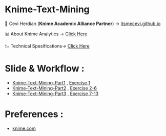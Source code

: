 # Knime-Text-Mining

<span>&#129311;</span> Cevi Herdian (**Knime Academic Alliance Partner**)  -> [itsmecevi.github.io](https://itsmecevi.github.io/) 

<span>&#128202;</span> About Knime Analytics -> [Click Here](https://www.knime.com/about)

<span>&#128201;</span> Technical Spesifications-> [Click Here](https://www.knime.com/software-overview)

# Slide & Workflow : 

* [Knime-Text-Mining-Part1](https://docs.google.com/presentation/d/1551CT5vRjQ8oK9KzEoXT5W375pwE0I6E-RrwLgTegm4/edit?usp=sharing) , [Exercise 1](https://github.com/itsmecevi/TextprocessingCourse-Exercise1/blob/master/TextprocessingCourse-Exercise1.knar)
* [Knime-Text-Mining-Part2](https://docs.google.com/presentation/d/1Kd3-JKfP1OoUu4MnkZj2hOKHyAEaIASsIni1L9s82Bo/edit?usp=sharing) , [Exercise 2-6](https://github.com/itsmecevi/TextprocessingCourse-Exercises2-6/blob/master/TextprocessingCourse-Exercises2-6.knar)
* [Knime-Text-Mining-Part3](https://docs.google.com/presentation/d/1UDDfh7FzNJKRPK9n8nvAA93VYdOb2ek3sTqzcmf9vW0/edit?usp=sharing) , [Exercise 7-13](https://github.com/itsmecevi/TextprocessingCourse-Exercises7-13/blob/master/TextprocessingCourse-Exercises7-13.knar)

   
# Preferences :

* [knime.com](https://www.knime.com/)
